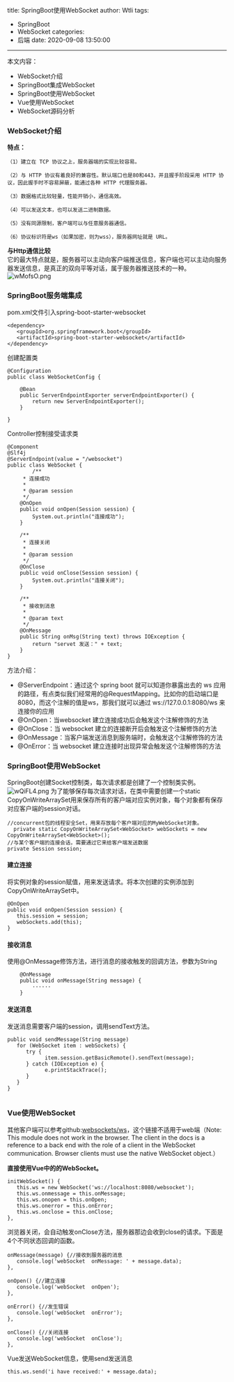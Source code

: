 title: SpringBoot使用WebSocket
author: Wtli
tags:
  - SpringBoot
  - WebSocket
categories:
  - 后端
date: 2020-09-08 13:50:00
---
本文内容：
- WebSocket介绍
- SpringBoot集成WebSocket
- SpringBoot使用WebSocket
- Vue使用WebSocket
- WebSocket源码分析
<!-- more -->

### WebSocket介绍

**特点：**  
```
（1）建立在 TCP 协议之上，服务器端的实现比较容易。

（2）与 HTTP 协议有着良好的兼容性。默认端口也是80和443，并且握手阶段采用 HTTP 协议，因此握手时不容易屏蔽，能通过各种 HTTP 代理服务器。

（3）数据格式比较轻量，性能开销小，通信高效。

（4）可以发送文本，也可以发送二进制数据。

（5）没有同源限制，客户端可以与任意服务器通信。

（6）协议标识符是ws（如果加密，则为wss），服务器网址就是 URL。

```
**与Http通信比较**  
它的最大特点就是，服务器可以主动向客户端推送信息，客户端也可以主动向服务器发送信息，是真正的双向平等对话，属于服务器推送技术的一种。
![wMofsO.png](https://s1.ax1x.com/2020/09/08/wMofsO.png)

### SpringBoot服务端集成

pom.xml文件引入spring-boot-starter-websocket
```
<dependency>
   <groupId>org.springframework.boot</groupId>
   <artifactId>spring-boot-starter-websocket</artifactId>
</dependency>
```

创建配置类

```
@Configuration
public class WebSocketConfig {

    @Bean
    public ServerEndpointExporter serverEndpointExporter() {
        return new ServerEndpointExporter();
    }

}
```

Controller控制接受请求类
```
@Component
@Slf4j
@ServerEndpoint(value = "/websocket")
public class WebSocket {
        /**
     * 连接成功
     *
     * @param session
     */
    @OnOpen
    public void onOpen(Session session) {
        System.out.println("连接成功");
    }

    /**
     * 连接关闭
     *
     * @param session
     */
    @OnClose
    public void onClose(Session session) {
        System.out.println("连接关闭");
    }

    /**
     * 接收到消息
     *
     * @param text
     */
    @OnMessage
    public String onMsg(String text) throws IOException {
        return "servet 发送：" + text;
    }
}
```
方法介绍：
- @ServerEndpoint：通过这个 spring boot 就可以知道你暴露出去的 ws 应用的路径，有点类似我们经常用的@RequestMapping。比如你的启动端口是8080，而这个注解的值是ws，那我们就可以通过 ws://127.0.0.1:8080/ws 来连接你的应用
- @OnOpen：当websocket 建立连接成功后会触发这个注解修饰的方法
- @OnClose：当 websocket 建立的连接断开后会触发这个注解修饰的方法
- @OnMessage：当客户端发送消息到服务端时，会触发这个注解修饰的方法
- @OnError：当 websocket 建立连接时出现异常会触发这个注解修饰的方法


### SpringBoot使用WebSocket

SpringBoot创建Socket控制类，每次请求都是创建了一个控制类实例。
![wQiFL4.png](https://s1.ax1x.com/2020/09/08/wQiFL4.png)
为了能够保存每次请求对话，在类中需要创建一个static CopyOnWriteArraySet用来保存所有的客户端对应实例对象，每个对象都有保存对应客户端的session对话。
```
//concurrent包的线程安全Set，用来存放每个客户端对应的MyWebSocket对象。
  private static CopyOnWriteArraySet<WebSocket> webSockets = new CopyOnWriteArraySet<WebSocket>();
//与某个客户端的连接会话，需要通过它来给客户端发送数据
private Session session;
```
#### 建立连接
将实例对象的session赋值，用来发送请求。将本次创建的实例添加到CopyOnWriteArraySet中。
```
@OnOpen
public void onOpen(Session session) {
   this.session = session;
   webSockets.add(this); 
}
```

#### 接收消息
使用@OnMessage修饰方法，进行消息的接收触发的回调方法，参数为String
```
    @OnMessage
    public void onMessage(String message) {
        ······
    }
```


#### 发送消息

发送消息需要客户端的session，调用sendText方法。

```
public void sendMessage(String message) 
   for (WebSocket item : webSockets) {
      try {
            item.session.getBasicRemote().sendText(message);
      } catch (IOException e) {
            e.printStackTrace();
      }
   }
}


```
### Vue使用WebSocket

其他客户端可以参考github:[websockets/ws](https://github.com/websockets/ws)，这个链接不适用于web端（Note: This module does not work in the browser. The client in the docs is a reference to a back end with the role of a client in the WebSocket communication. Browser clients must use the native WebSocket object.） 

**直接使用Vue中的的WebSocket。**

```
initWebSocket() {
   this.ws = new WebSocket('ws://localhost:8080/websocket');
   this.ws.onmessage = this.onMessage;
   this.ws.onopen = this.onOpen;
   this.ws.onerror = this.onError;
   this.ws.onclose = this.onClose;
},
```
浏览器关闭，会自动触发onClose方法，服务器那边会收到close的请求。下面是4个不同状态回调的函数。

```
onMessage(message) {//接收到服务器的消息
   console.log('webSocket  onMessage: ' + message.data);
},

onOpen() {//建立连接
   console.log('webSocket  onOpen');
},

onError() {//发生错误
   console.log('webSocket  onError');
},

onClose() {//关闭连接
   console.log('webSocket  onClose');
},
```
Vue发送WebSocket信息，使用send发送消息
```
this.ws.send('i have received:' + message.data);
```


